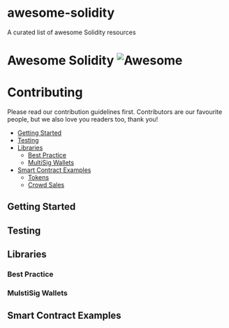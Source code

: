# awesome-solidity
A curated list of awesome Solidity resources

# Awesome Solidity ![Awesome](https://raw.githubusercontent.com/BlockchainLabsNZ/awesome-solidity/master/banner.png)

# Contributing

Please read our contribution guidelines first. Contributors are our favourite people, but we also love you readers too, thank you!

- [Getting Started](#getting-started)
- [Testing](#testing)
- [Libraries](#libraries)
  - [Best Practice](#best-practice)
  - [MultiSig Wallets](#multisig-wallets)
- [Smart Contract Examples](#smart-contract-examples)
  - [Tokens](#tokens)
  - [Crowd Sales](#crowd-sales)

## Getting Started

## Testing

## Libraries

### Best Practice

### MulstiSig Wallets

## Smart Contract Examples

